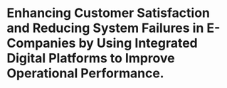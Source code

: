 # Enhancing Customer Satisfaction and Reducing System Failures in E-Companies by Using Integrated Digital Platforms to Improve Operational Performance.

